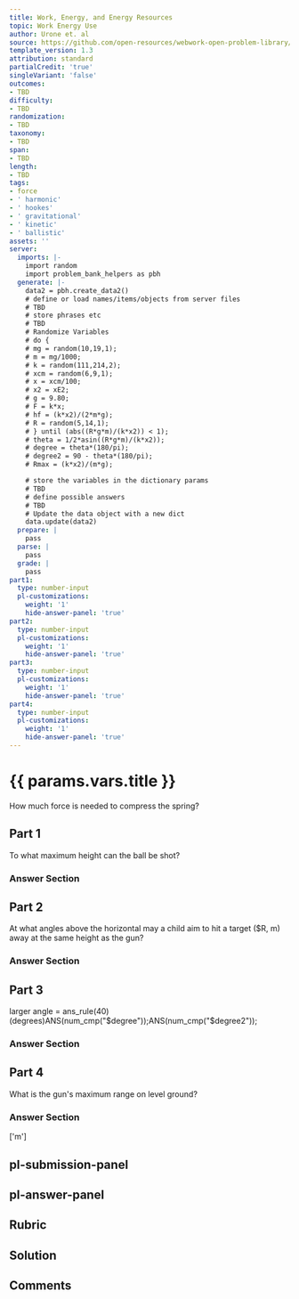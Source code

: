 ```yaml
---
title: Work, Energy, and Energy Resources
topic: Work Energy Use
author: Urone et. al
source: https://github.com/open-resources/webwork-open-problem-library/tree/master/Contrib/BrockPhysics/College_Physics_Urone/7.Work_Energy_and_Energy_Resources/7-09.World_Energy_Use/NU_U17_07_09_004.pg
template_version: 1.3
attribution: standard
partialCredit: 'true'
singleVariant: 'false'
outcomes:
- TBD
difficulty:
- TBD
randomization:
- TBD
taxonomy:
- TBD
span:
- TBD
length:
- TBD
tags:
- force
- ' harmonic'
- ' hookes'
- ' gravitational'
- ' kinetic'
- ' ballistic'
assets: ''
server:
  imports: |-
    import random
    import problem_bank_helpers as pbh
  generate: |-
    data2 = pbh.create_data2()
    # define or load names/items/objects from server files
    # TBD
    # store phrases etc
    # TBD
    # Randomize Variables
    # do {
    # mg = random(10,19,1);
    # m = mg/1000;
    # k = random(111,214,2);
    # xcm = random(6,9,1);
    # x = xcm/100;
    # x2 = xE2;
    # g = 9.80;
    # F = k*x;
    # hf = (k*x2)/(2*m*g);
    # R = random(5,14,1);
    # } until (abs((R*g*m)/(k*x2)) < 1);
    # theta = 1/2*asin((R*g*m)/(k*x2));
    # degree = theta*(180/pi);
    # degree2 = 90 - theta*(180/pi);
    # Rmax = (k*x2)/(m*g);

    # store the variables in the dictionary params
    # TBD
    # define possible answers
    # TBD
    # Update the data object with a new dict
    data.update(data2)
  prepare: |
    pass
  parse: |
    pass
  grade: |
    pass
part1:
  type: number-input
  pl-customizations:
    weight: '1'
    hide-answer-panel: 'true'
part2:
  type: number-input
  pl-customizations:
    weight: '1'
    hide-answer-panel: 'true'
part3:
  type: number-input
  pl-customizations:
    weight: '1'
    hide-answer-panel: 'true'
part4:
  type: number-input
  pl-customizations:
    weight: '1'
    hide-answer-panel: 'true'
---
```


# {{ params.vars.title }} 


How much force is needed to compress the spring?

## Part 1 
To what maximum height can the ball be shot? 


 ### Answer Section

## Part 2 
At what angles above the horizontal may a child aim to hit a target ($R, m) away at the same height as the gun? 


 ### Answer Section

## Part 3 
larger angle = ans_rule(40) (degrees)ANS(num_cmp("$degree"));ANS(num_cmp("$degree2")); 


 ### Answer Section

## Part 4 
What is the gun's maximum range on level ground? 


 ### Answer Section
['m']

## pl-submission-panel 


## pl-answer-panel 


## Rubric 


## Solution 


## Comments 


